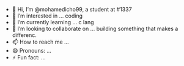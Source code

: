 - 👋 Hi, I’m @mohamedicho99, a student at #1337
- 👀 I’m interested in ... coding
- 🌱 I’m currently learning ... c lang
- 💞️ I’m looking to collaborate on ... building something that makes a differenc.
- 📫 How to reach me ... 
- 😄 Pronouns: ...
- ⚡ Fun fact: ...

<!---
mohamedicho99/mohamedicho99 is a ✨ special ✨ repository because its `README.md` (this file) appears on your GitHub profile.
You can click the Preview link to take a look at your changes.
--->
